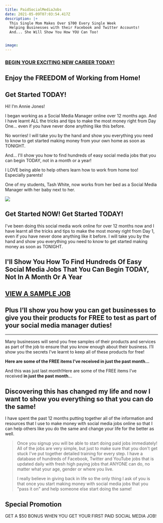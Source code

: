 ```yaml
---
title: PaidSocialMediaJobs
date: 2021-05-09T07:03:54.417Z
description: |+
  This Single Mom Makes Over $700 Every Single Week
  Helping Businesses with their Facebook and Twitter Accounts!
  And... She Will Show You How YOU Can Too!


image:
---
```

### [BEGIN YOUR EXCITING NEW CAREER TODAY!](http://lalkishan.socialpaid.hop.clickbank.net/?pid=nooptin)

[](http://lalkishan.socialpaid.hop.clickbank.net/?pid=nooptin)

<!--StartFragment-->

## Enjoy the FREEDOM of Working from Home!

## Get Started TODAY!

Hi! I’m Annie Jones!

I began working as a Social Media Manager online over 12 months ago. And I have learnt ALL the tricks and tips to make the most money right from Day One... even if you have never done anything like this before.

No worries! I will take you by the hand and show you everything you need to know to get started making money from your own home as soon as TONIGHT.

And… I'll show you how to find hundreds of easy social media jobs that you can begin TODAY, not in a month or a year!

I LOVE being able to help others learn how to work from home too! Especially parents!

One of my students, Tash White, now works from her bed as a Social Media Manager with her baby next to her.



![](img/tashwhitetestimonial.png)







<!--StartFragment-->

<!--StartFragment-->

## Get Started NOW! Get Started TODAY!

I've been doing this social media work online for over 12 months now and I have learnt all the tricks and tips to make the most money right from Day 1, even if you have never done anything like it before. I will take you by the hand and show you everything you need to know to get started making money as soon as TONIGHT.

<!--EndFragment-->

## I'll Show You How To Find Hundreds Of Easy Social Media Jobs That You Can Begin TODAY, Not In A Month Or A Year



## [VIEW A SAMPLE JOB](http://lalkishan.socialpaid.hop.clickbank.net/?pid=nooptin)

<!--StartFragment-->

## Plus I’ll show you how you can get businesses to give you their products for FREE to test as part of your social media manager duties!

- - -

Many businesses will send you free samples of their products and services as part of the job to ensure that you know enough about their business. I’ll show you the secrets I’ve learnt to keep all of these products for free!



**Here are some of the FREE items I’ve received in just the past month...**


And this was just last month!Here are some of the FREE items I’ve received **in just the past month.**..



<!--StartFragment-->

## Discovering this has changed my life and now I want to show you everything so that you can do the same!

I have spent the past 12 months putting together all of the information and resources that I use to make money with social media jobs online so that I can help others like you do the same and change your life for the better as well.

> <!--StartFragment-->
>
> Once you signup you will be able to start doing paid jobs immediately! All of the jobs are very simple, but just to make sure that you don't get stuck I've put together detailed training for every step. I have a database of hundreds of Facebook, Twitter and YouTube jobs that is updated daily with fresh high paying jobs that ANYONE can do, no matter what your age, gender or where you live.
>
> I really believe in giving back in life so the only thing I ask of you is that once you start making money with social media jobs that you "pass it on" and help someone else start doing the same!
>
>
>
> <!--EndFragment-->





<!--StartFragment-->

## Special Promotion

GET A $50 BONUS WHEN YOU GET YOUR FIRST PAID SOCIAL MEDIA JOB!




<!--EndFragment-->
